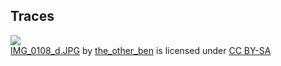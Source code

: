 ##  Traces

[![](https://farm2.static.flickr.com/1184/1282938194_d59c73d781.jpg)](https://flickr.com/photos/wikkit/1282938194 "IMG_0108_d.JPG")  
[IMG_0108_d.JPG](https://flickr.com/photos/wikkit/1282938194 "IMG_0108_d.JPG") by [the_other_ben](https://flickr.com/people/wikkit) is licensed under [CC BY-SA](https://creativecommons.org/licenses/by-sa/2.0/)
